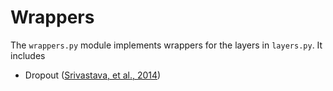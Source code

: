 # Wrappers

The `wrappers.py` module implements wrappers for the layers in `layers.py`. It
includes
- Dropout ([Srivastava, et al., 2014](http://www.jmlr.org/papers/volume15/srivastava14a/srivastava14a.pdf))
